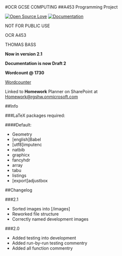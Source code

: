 #OCR GCSE COMPUTING
##A453 Programming Project

[![Open Source Love](https://badges.frapsoft.com/os/v2/open-source.svg?v=102)](https://github.com/ellerbrock/open-source-badge/)
[![Documentation](https://img.shields.io/badge/documentation-Draft%202-brightgreen.svg)]()

NOT FOR PUBLIC USE

OCR A453

THOMAS BASS

**Now in version 2.1**

**Documentation is now Draft 2**

**Wordcount @ 1730**

[Wordcounter](http://app.uio.no/ifi/texcount/online.php)

Linked to **Homework** Planner on SharePoint at [Homework@rgshw.onmicrosoft.com](https://tasks.office.com/rgshw.onmicrosoft.com/en-GB/Home/PlanViews/3Kba8GTx70Cn-PL5xPL38ZYAAMD1)


##Info

###LaTeX packages required:

####Default:

* Geometry
* [english]Babel
* [utf8]imputenc
* natbib
* graphicx
* fancyhdr
* array
* tabu
* listings
* [export]adjustbox


##Changelog

###2.1

* Sorted images into [/images]
* Reworked file structure
* Correctly named development images

###2.0

* Added testing into development
* Added run-by-run testing commentry
* Added all function commentry



